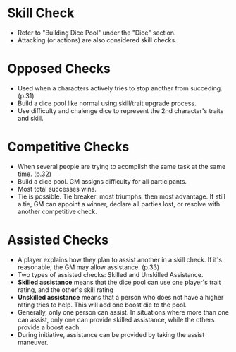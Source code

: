 # Skill Check
- Refer to "Building Dice Pool" under the "Dice" section.
- Attacking (or actions) are also considered skill checks.

# Opposed Checks
- Used when a characters actively tries to stop another from succeding. (p.31)
- Build a dice pool like normal using skill/trait upgrade process.
- Use difficulty and chalenge dice to represent the 2nd character's traits and skill.

# Competitive Checks
- When several people are trying to acomplish the same task at the same time. (p.32)
- Build a dice pool. GM assigns difficulty for all participants.
- Most total successes wins.
- Tie is possible. Tie breaker: most triumphs, then most advantage. If still a tie, GM can appoint a winner, declare all parties lost, or resolve with another competitive check.

# Assisted Checks
- A player explains how they plan to assist another in a skill check. If it's reasonable, the GM may allow assistance. (p.33)
- Two types of assisted checks: Skilled and Unskilled Assistance.
- <b>Skilled assistance</b> means that the dice pool can use one player's trait rating, and the other's skill rating
- <b>Unskilled assistance</b> means that a person who does not have a higher rating tries to help. This will add one boost die to the pool.
- Generally, only one person can assist. In situations where more than one can assist, only one can provide skilled assistance, while the others provide a boost each.
- During initiative, assistance can be provided by taking the assist maneuver. 